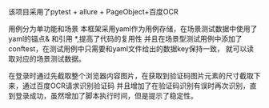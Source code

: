 该项目采用了pytest + allure + PageObject+百度OCR

用例分为单功能和场景
本框架采用yaml作为用例存储，在场景测试数据中使用了yaml的锚点&  和引用 *,提高了代码的复用性
并且在场景型测试用例中添加了conftest，在测试用例中只需要和yaml文件给出的数据key保持一致，
就可以读取对应的场景测试数据。

在登录时通过先截取整个浏览器内容图片，在获取到验证码图片元素的尺寸截取下来，通过百度OCR请求识别验证码
并且增加了在验证码识别有误时再次识别，直到登录成功，虽然增加了脚本执行时间，但是提示了稳定性。


